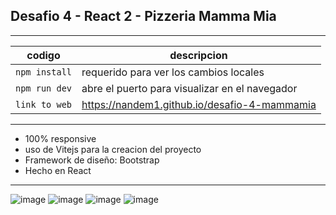 ## Desafio 4 - React 2 - Pizzeria Mamma Mia
---
| codigo | descripcion |
|--------|-------------|
|`npm install` | requerido para ver los cambios locales |
|`npm run dev` | abre el puerto para visualizar en el navegador |
|`link to web` | https://nandem1.github.io/desafio-4-mammamia |
---
- 100% responsive
- uso de Vitejs para la creacion del proyecto
- Framework de diseño: Bootstrap
- Hecho en React
---

![image](https://user-images.githubusercontent.com/103139553/228398807-0cbdc5fa-98eb-482b-ae99-023200d913f1.png)
![image](https://user-images.githubusercontent.com/103139553/228398897-f46a2e0f-66ff-45d3-8952-ae923aab7ccf.png)
![image](https://user-images.githubusercontent.com/103139553/228398953-8c38d900-cf0f-4f54-909a-76d74d3e01cf.png)
![image](https://user-images.githubusercontent.com/103139553/228399032-148389af-4939-4e31-938d-f1d9a0358b27.png)

